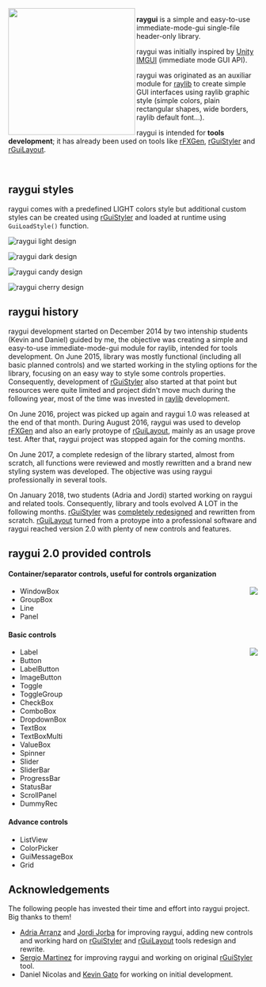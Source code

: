 <img align="left" src="logo/raygui_256x256.png" width=256>

**raygui** is a simple and easy-to-use immediate-mode-gui single-file header-only library.

raygui was initially inspired by [Unity IMGUI](https://docs.unity3d.com/Manual/GUIScriptingGuide.html) (immediate mode GUI API).

raygui was originated as an auxiliar module for [raylib](https://github.com/raysan5/raylib) to create simple GUI interfaces using raylib graphic style (simple colors, plain rectangular shapes, wide borders, raylib default font...).

raygui is intended for **tools development**; it has already been used on tools like [rFXGen](https://github.com/raysan5/rfxgen), [rGuiStyler](https://raysan5.itch.io/rguistyler) and [rGuiLayout](https://raysan5.itch.io/rguilayout).

<br>

## raygui styles
raygui comes with a predefined LIGHT colors style but additional custom styles can be created using [rGuiStyler](https://raysan5.itch.io/rguistyler) and loaded at runtime using `GuiLoadStyle()` function.

![raygui light design](styles_design/raygui_style_table_light_REV10.png)

![raygui dark design](styles_design/raygui_style_table_dark_REV9.png)

![raygui candy design](styles_design/raygui_style_table_candy_REV1.png)

![raygui cherry design](styles_design/raygui_style_table_cherry_REV1.png)

## raygui history
raygui development started on December 2014 by two intenship students (Kevin and Daniel) guided by me, the objective was creating a simple and easy-to-use immediate-mode-gui module for raylib, intended for tools development. On June 2015, library was mostly functional (including all basic planned controls) and we started working in the styling options for the library, focusing on an easy way to style some controls properties. Consequently, development of [rGuiStyler](https://raysan5.itch.io/rguistyler) also started at that point but resources were quite limited and project didn't move much during the following year, most of the time was invested in [raylib](https://github.com/raysan5/raylib) development.

On June 2016, project was picked up again and raygui 1.0 was released at the end of that month. During August 2016, raygui was used to develop [rFXGen](https://github.com/raysan5/rfxgen) and also an early protoype of [rGuiLayout](https://raysan5.itch.io/rguilayout), mainly as an usage prove test. After that, raygui project was stopped again for the coming months.

On June 2017, a complete redesign of the library started, almost from scratch, all functions were reviewed and mostly rewritten and a brand new styling system was developed. The objective was using raygui professionally in several tools.

On January 2018, two students (Adria and Jordi) started working on raygui and related tools. Consequently, library and tools evolved A LOT in the following months. [rGuiStyler](https://raysan5.itch.io/rguistyler) was [completely redesigned](https://github.com/raysan5/rguistyler/design) and rewritten from scratch. [rGuiLayout](https://raysan5.itch.io/rguilayout) turned from a protoype into a professional software and raygui reached version 2.0 with plenty of new controls and features.

## raygui 2.0 provided controls

#### Container/separator controls, useful for controls organization

<img align="right" src="images/raygui_messagebox.png">

 - WindowBox
 - GroupBox
 - Line
 - Panel

#### Basic controls

<img align="right" src="images/rguistyler_v210_light_shot01.png">

 - Label
 - Button
 - LabelButton
 - ImageButton
 - Toggle
 - ToggleGroup
 - CheckBox
 - ComboBox
 - DropdownBox
 - TextBox
 - TextBoxMulti
 - ValueBox
 - Spinner
 - Slider
 - SliderBar
 - ProgressBar
 - StatusBar
 - ScrollPanel
 - DummyRec

#### Advance controls
 - ListView
 - ColorPicker
 - GuiMessageBox
 - Grid

## Acknowledgements
The following people has invested their time and effort into raygui project. Big thanks to them!

 - [Adria Arranz](https://github.com/Adri102) and [Jordi Jorba](https://github.com/KoroBli) for improving raygui, adding new controls and working hard on [rGuiStyler](https://github.com/raysan5/rguistyler) and [rGuiLayout](https://github.com/raysan5/rguilayout) tools redesign and rewrite.
 - [Sergio Martinez](https://github.com/anidealgift) for improving raygui and working on original [rGuiStyler](https://github.com/raysan5/rguistyler) tool.
 - Daniel Nicolas and [Kevin Gato](https://github.com/Gatonevermind) for working on initial development.

